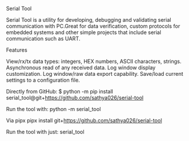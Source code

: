 
Serial Tool

Serial Tool is a utility for developing, debugging and validating serial communication with PC.Great for data verification, custom protocols for embedded systems and other simple projects that include serial communication such as UART.

Features

View/rx/tx data types: integers, HEX numbers, ASCII characters, strings.
Asynchronous read of any received data.
Log window display customization.
Log window/raw data export capability.
Save/load current settings to a configuration file.




Directly from GitHub:
  $ python -m pip install serial_tool@git+https://github.com/sathya026/serial-tool

Run the tool with:
python -m serial_tool

Via pipx
pipx install git+https://github.com/sathya026/serial-tool

Run the tool with just:
serial_tool
